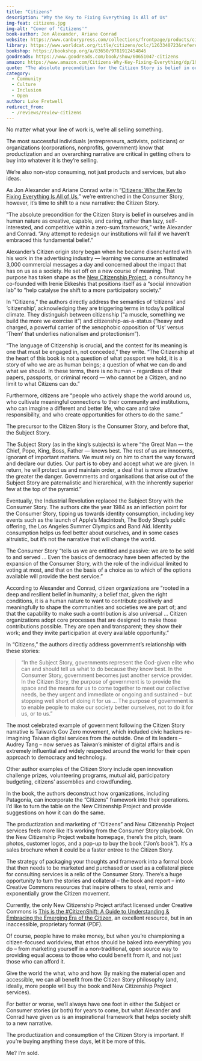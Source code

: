 ```yaml
---
title: "Citizens"
description: "Why the Key to Fixing Everything Is All of Us"
img-feat: citizens.jpg
img-alt: "Cover of 'Citizens'"
book-author: Jon Alexander, Ariane Conrad
website: https://www.canburypress.com/collections/frontpage/products/citizens-by-jon-alexander
library: https://www.worldcat.org/title/citizens/oclc/1263340723&referer=brief_results
bookshop: https://bookshop.org/a/83650/9781912454846
goodreads: https://www.goodreads.com/book/show/60651047-citizens
amazon: https://www.amazon.com/Citizens-Why-Key-Fixing-Everything/dp/191245484X
quote: "The absolute precondition for the Citizen Story is belief in ourselves and in human nature as creative, capable, and caring, rather than lazy, self-interested, and competitive within a zero-sum framework."
category:
  - Community
  - Culture
  - Inclusion
  - Open
author: Luke Fretwell
redirect_from:
  - /reviews/review-citizens
---
```


No matter what your line of work is, we’re all selling something.

The most successful individuals (entrepreneurs, activists, politicians) or organizations (corporations, nonprofits, government) know that productization and an overarching narrative are critical in getting others to buy into whatever it is they’re selling.

We’re also non-stop consuming, not just products and services, but also ideas.

As Jon Alexander and Ariane Conrad write in “[Citizens: Why the Key to Fixing Everything Is All of Us](https://govfresh.com/books/citizens),” we’re entrenched in the Consumer Story, however, it’s time to shift to a new narrative: the Citizen Story.

“The absolute precondition for the Citizen Story is belief in ourselves and in human nature as creative, capable, and caring, rather than lazy, self-interested, and competitive within a zero-sum framework,” write Alexander and Conrad. “Any attempt to redesign our institutions will fail if we haven’t embraced this fundamental belief.”

Alexander’s Citizen origin story began when he became disenchanted with his work in the advertising industry — learning we consume an estimated 3,000 commercial messages a day and concerned about the impact that has on us as a society. He set off on a new course of meaning. That purpose has taken shape as the [New Citizenship Project](https://www.newcitizenship.org.uk/), a consultancy he co-founded with Irenie Ekkeshis that positions itself as a “social innovation lab” to “help catalyse the shift to a more participatory society.”

In “Citizens,” the authors directly address the semantics of ‘citizens’ and ‘citizenship’, acknowledging they are triggering terms in today’s political climate. They distinguish between citizenship (“a muscle, something we build the more we exercise it”) and citizenship-as-a-status (“heavy and charged, a powerful carrier of the xenophobic opposition of ‘Us’ versus ‘Them’ that underlies nationalism and protectionism”).

“The language of Citizenship is crucial, and the contest for its meaning is one that must be engaged in, not conceded,” they write. “The Citizenship at the heart of this book is not a question of what passport we hold, it is a story of who we are as human beings; a question of what we can do and what we should. In these terms, there is no human – regardless of their papers, passports, or criminal record — who cannot be a Citizen, and no limit to what Citizens can do.”

Furthermore, citizens are “people who actively shape the world around us, who cultivate meaningful connections to their community and institutions, who can imagine a different and better life, who care and take responsibility, and who create opportunities for others to do the same.”

The precursor to the Citizen Story is the Consumer Story, and before that, the Subject Story.

The Subject Story (as in the king’s subjects) is where “the Great Man — the Chief, Pope, King, Boss, Father — knows best. The rest of us are innocents, ignorant of important matters. We must rely on him to chart the way forward and declare our duties. Our part is to obey and accept what we are given. In return, he will protect us and maintain order, a deal that is more attractive the greater the danger. Governments and organisations that arise out of the Subject Story are paternalistic and hierarchical, with the inherently superior few at the top of the pyramid.”

Eventually, the Industrial Revolution replaced the Subject Story with the Consumer Story. The authors cite the year 1984 as an inflection point for the Consumer Story, tipping us towards identity consumption, including key events such as the launch of Apple’s Macintosh, The Body Shop’s public offering, the Los Angeles Summer Olympics and Band Aid. Identity consumption helps us feel better about ourselves, and in some cases altruistic, but it’s not the narrative that will change the world.

The Consumer Story “tells us we are entitled and passive: we are to be sold to and served … Even the basics of democracy have been affected by the expansion of the Consumer Story, with the role of the individual limited to voting at most, and that on the basis of a choice as to which of the options available will provide the best service.”

According to Alexander and Conrad, citizen organizations are “rooted in a deep and resilient belief in humanity; a belief that, given the right conditions, it is a human nature to want to contribute positively and meaningfully to shape the communities and societies we are part of; and that the capability to make such a contribution is also universal … Citizen organizations adopt core processes that are designed to make those contributions possible. They are open and transparent; they show their work; and they invite participation at every available opportunity.”

In “Citizens,” the authors directly address government’s relationship with these stories:


>“In the Subject Story, governments represent the God-given elite who can and should tell us what to do because they know best. In the Consumer Story, government becomes just another service provider. In the Citizen Story, the purpose of government is to provide the space and the means for us to come together to meet our collective needs, be they urgent and immediate or ongoing and sustained – but stopping well short of doing it for us … The purpose of government is to enable people to make our society better ourselves, not to do it for us, or to us.”

The most celebrated example of government following the Citizen Story narrative is Taiwan’s Gov Zero movement, which included civic hackers re-imagining Taiwan digital services from the outside. One of its leaders – Audrey Tang – now serves as Taiwan’s minister of digital affairs and is extremely influential and widely respected around the world for their open approach to democracy and technology.

Other author examples of the Citizen Story include open innovation challenge prizes, volunteering programs, mutual aid, participatory budgeting, citizens’ assemblies and crowdfunding.

In the book, the authors deconstruct how organizations, including Patagonia, can incorporate the ”Citizens” framework into their operations. I’d like to turn the table on the New Citizenship Project and provide suggestions on how it can do the same.

The productization and marketing of “Citizens” and New Citizenship Project services feels more like it’s working from the Consumer Story playbook. On the New Citizenship Project website homepage, there’s the pitch, team photos, customer logos, and a pop-up to buy the book (“Jon’s book”). It’s a sales brochure when it could be a faster entree to the Citizen Story.

The strategy of packaging your thoughts and framework into a formal book that then needs to be marketed and purchased or used as a collateral piece for consulting services is a relic of the Consumer Story. There’s a huge opportunity to turn the stories and collateral – the book and report – into Creative Commons resources that inspire others to steal, remix and exponentially grow the Citizen movement.

Currently, the only New Citizenship Project artifact licensed under Creative Commons is [This is the #CitizenShift: A Guide to Understanding & Embracing the Emerging Era of the Citizen](https://drive.google.com/file/d/1ce2qAxXjgw30KuuZTH9BKTw1xCUGV7Us/view), an excellent resource, but in an inaccessible, proprietary format (PDF).

Of course, people have to make money, but when you’re championing a citizen-focused worldview, that ethos should be baked into everything you do – from marketing yourself in a non-traditional, open source way to providing equal access to those who could benefit from it, and not just those who can afford it.

Give the world the what, who and how. By making the material open and accessible, we can all benefit from the Citizen Story philosophy (and, ideally, more people will buy the book and New Citizenship Project services).

For better or worse, we’ll always have one foot in either the Subject or Consumer stories (or both) for years to come, but what Alexander and Conrad have given us is an inspirational framework that helps society shift to a new narrative.

The productization and consumption of the Citizen Story is important. If you’re buying anything these days, let it be more of this.

Me? I’m sold.
